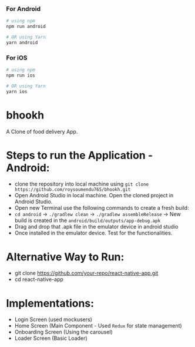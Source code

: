 

### For Android

```bash
# using npm
npm run android

# OR using Yarn
yarn android
```

### For iOS

```bash
# using npm
npm run ios

# OR using Yarn
yarn ios
```

# bhookh
A Clone of food delivery App.

# Steps to run the Application - Android:
- clone the repository into local machine using `git clone https://github.com/roysoumendu765/bhookh.git`
- Open Android Studio in local machine. Open the cloned project in Android Studio.
- Open new Terminal use the following commands to create a fresh build:
- `cd android` -> `./gradlew clean` -> `./gradlew assembleRelease` -> New build is created in the `android/build/outputs/app-debug.apk`
- Drag and drop that .apk file in the emulator device in android studio
- Once installed in the emulator device. Test for the functionalities.

# Alternative Way to Run:
- git clone https://github.com/your-repo/react-native-app.git
- cd react-native-app

# Implementations:
- Login Screen (used mockusers)
- Home Screen (Main Component - Used `Redux` for state management)
- Onboarding Screen (Using the carousel)
- Loader Screen (Basic Loader)
